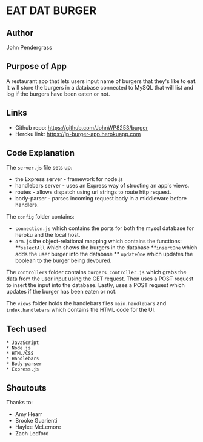 # EAT DAT BURGER

## Author
John Pendergrass

## Purpose of App
A restaurant app that lets users input name of burgers that they's like to eat. It will store the burgers in a database connected to MySQL that will list and log if the burgers have been eaten or not. 

## Links
* Github repo: https://github.com/JohnWP8253/burger
* Heroku link: https://jp-burger-app.herokuapp.com

## Code Explanation
The `server.js` file sets up:
* the Express server - framework for node.js
* handlebars server - uses an Express way of structing an app's views.
* routes - allows dispatch using url strings to route http request.
* body-parser - parses incoming request body in a middleware before handlers.

The `config` folder contains:
* `connection.js` which contains the ports for both the mysql database for heroku and the local host. 
* `orm.js` the object-relational mapping which contains the functions: 
**`selectAll` which shows the burgers in the database
**`insertOne` which adds the user burger into the database
** `updateOne` which updates the boolean to the burger being devoured. 

The `controllers` folder contains `burgers_controller.js` which grabs the data from the user input using the GET request. Then uses a POST request to insert the input into the database. Lastly, uses a POST request which updates if the burger has been eaten or not.

The `views` folder holds the handlebars files `main.handlebars` and `index.handlebars` which contains the HTML code for the UI.

## Tech used
    * JavaScript
    * Node.js
    * HTML/CSS
    * Handlebars
    * Body-parser
    * Express.js

## Shoutouts
Thanks to:
* Amy Hearr
* Brooke Guarienti
* Haylee McLemore
* Zach Ledford